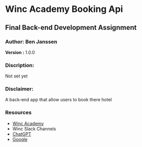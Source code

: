 # Winc Academy Booking Api

## Final Back-end Development Assignment

### Author: Ben Janssen

**Version :** 1.0.0

### Discription:

Not set yet

### Disclaimer:

A back-end app that allow users to book there hotel

### Resources

- <a href="https://www.wincacademy.nl/" alt="winc academy">Winc Academy</a>
- Winc Slack Channels
- <a href="https://chat.openai.com/" alt="Chat GPT">ChatGPT</a>
- <a href="https://www.google.com/" alt="google">Google</a>
